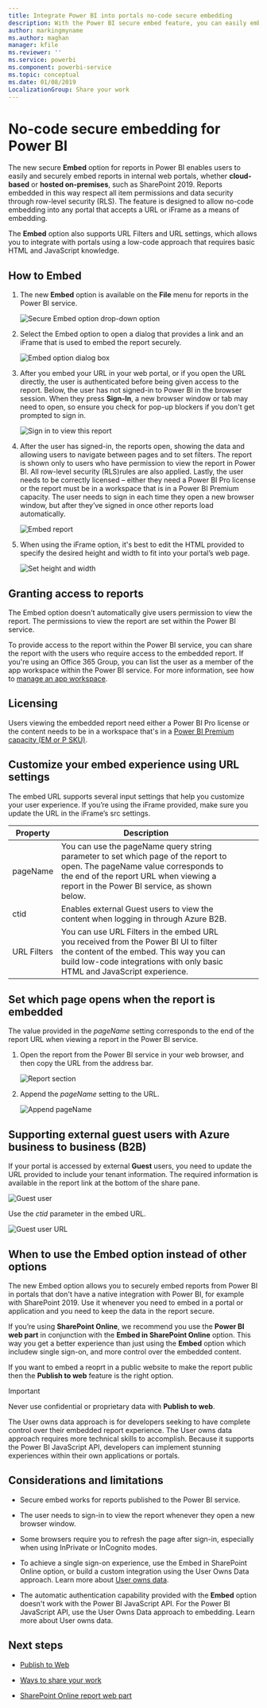 ```yaml
---
title: Integrate Power BI into portals no-code secure embedding
description: With the Power BI secure embed feature, you can easily embed interactive Power BI visualizations online, such as in blog posts, websites, through emails or social media, through a portal or your application.
author: markingmyname
ms.author: maghan
manager: kfile
ms.reviewer: ''
ms.service: powerbi
ms.component: powerbi-service
ms.topic: conceptual
ms.date: 01/08/2019
LocalizationGroup: Share your work
---
```


# No-code secure embedding for Power BI  

The new secure **Embed** option for reports in Power BI enables users to easily and securely embed reports in internal web portals, whether **cloud-based** or **hosted on-premises**, such as SharePoint 2019. Reports embedded in this way respect all item permissions and data security through row-level security (RLS). The feature is designed to allow no-code embedding into any portal that accepts a URL or iFrame as a means of embedding.

The **Embed** option also supports URL Filters and URL settings, which allows you to integrate with portals using a low-code approach that requires basic HTML and JavaScript knowledge.

## How to **Embed**

1. The new **Embed** option is available on the **File** menu for reports in the Power BI service.

    ![Secure Embed option drop-down option](media/service-secure-embed/secure-embed-drop-down-menu.png)

2. Select the Embed option to open a dialog that provides a link and an iFrame that is used to embed the report securely.

    ![Embed option dialog box](media/service-secure-embed/secure-embed-code-dialog.png)

3. After you embed your URL in your web portal, or if you open the URL directly, the user is authenticated before being given access to the report. Below, the user has not signed-in to Power BI in the browser session. When they press **Sign-In**, a new browser window or tab may need to open, so ensure you check for pop-up blockers if you don't get prompted to sign in.

    ![Sign in to view this report](media/service-secure-embed/secure-embed-sign-in.png)

4. After the user has signed-in, the reports open, showing the data and allowing users to navigate between pages and to set filters. The report is shown only to users who have permission to view the report in Power BI. All row-level security (RLS)rules are also applied. Lastly, the user needs to be correctly licensed – either they need a Power BI Pro license or the report must be in a workspace that is in a Power BI Premium capacity. The user needs to sign in each time they open a new browser window, but after they’ve signed in once other reports load automatically.

    ![Embed report](media/service-secure-embed/secure-embed-report.png)

5. When using the iFrame option, it's best to edit the HTML provided to specify the desired height and width to fit into your portal’s web page.

    ![Set height and width](media/service-secure-embed/secure-embed-size.png)

## Granting access to reports

The Embed option doesn't automatically give users permission to view the report. The permissions to view the report are set within the Power BI service.

To provide access to the report within the Power BI service, you can share the report with the users who require access to the embedded report. If you're using an Office 365 Group, you can list the user as a member of the app workspace within the Power BI service. For more information, see how to [manage an app workspace](service-manage-app-workspace-in-power-bi-and-office-365.md).

## Licensing

Users viewing the embedded report need either a Power BI Pro license or the content needs to be in a workspace that's in a [Power BI Premium capacity (EM or P SKU)](service-admin-premium-purchase.md).

## Customize your embed experience using URL settings

The embed URL supports several input settings that help you customize your user experience. If you’re using the iFrame provided, make sure you update the URL in the iFrame’s src settings.

| Property  | Description  |  |  |  |
|--------------|-----------------------------------------------------------------------------------------------------------------------------------------------------------------------------------------------------------------------|---|---|---|
| pageName  | You can use the pageName query string parameter to set which page of the report to open. The pageName value corresponds to the end of the report URL when viewing a report in the Power BI service, as shown below.   |  |  |  |
| ctid  | Enables external Guest users to view the content when logging in through Azure B2B.   |  |  |  |
| URL Filters  | You can use URL Filters in the embed URL you received from the Power BI UI to filter the content of the embed. This way you can build low-code integrations with only basic HTML and JavaScript experience.  |  |  |  |

## Set which page opens when the report is embedded

The value provided in the *pageName* setting corresponds to the end of the report URL when viewing a report in the Power BI service.

1. Open the report from the Power BI service in your web browser, and then copy the URL from the address bar.

    ![Report section](media/service-secure-embed/secure-embed-report-section.png)

2. Append the *pageName* setting to the URL.

    ![Append pageName](media/service-secure-embed/secure-embed-append-page-name.png)

## Supporting external guest users with Azure business to business (B2B)

If your portal is accessed by external **Guest** users, you need to update the URL provided to include your tenant information. The required information is available in the report link at the bottom of the share pane.

![Guest user](media/service-secure-embed/secure-embed-guest-user.png)

Use the *ctid* parameter in the embed URL.

![Guest user URL](media/service-secure-embed/secure-embed-guest-user-url.png)

## When to use the **Embed** option instead of other options

The new Embed option allows you to securely embed reports from Power BI in portals that don't have a native integration with Power BI, for example with SharePoint 2019. Use it whenever you need to embed in a portal or application and you need to keep the data in the report secure.

If you’re using **SharePoint Online**, we recommend you use the **Power BI web part** in conjunction with the **Embed in SharePoint Online** option. This way you get a better experience than just using the **Embed** option which includew single sign-on, and more control over the embedded content.  

If you want to embed a reoprt in a public website to make the report public then the **Publish to web** feature is the right option.

> [!Important]
> Never use confidential or proprietary data with **Publish to web**.

The User owns data approach is for developers seeking to have complete control over their embedded report experience. The User owns data approach requires more technical skills to accomplish. Because it supports the Power BI JavaScript API, developers can implement stunning experiences within their own applications or portals.

## Considerations and limitations

* Secure embed works for reports published to the Power BI service.

* The user needs to sign-in to view the report whenever they open a new browser window.

* Some browsers require you to refresh the page after sign-in, especially when using  InPrivate or InCognito modes.

* To achieve a single sign-on experience, use the Embed in SharePoint Online option, or build a custom integration using the User Owns Data approach. Learn more about [User owns data](developer/embed-sample-for-your-organization.md).

* The automatic authentication capability provided with the **Embed** option doesn't work with the Power BI JavaScript API. For the Power BI JavaScript API, use the User Owns Data approach to embedding. Learn more about User owns data.

## Next steps

* [Publish to Web](service-publish-to-web.md)

* [Ways to share your work](service-how-to-collaborate-distribute-dashboards-reports.md)

* [SharePoint Online report web part](service-embed-report-spo.md)
